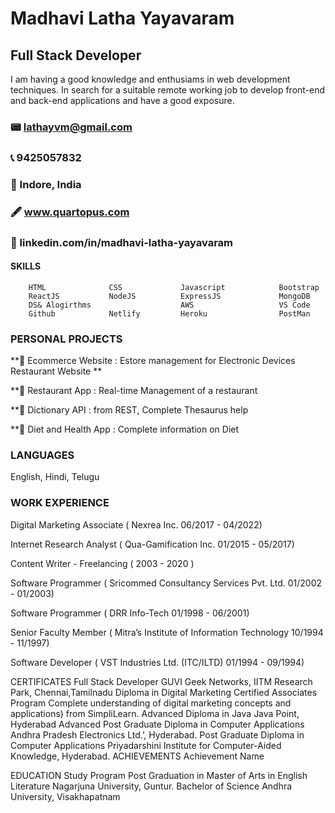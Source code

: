 #  Madhavi Latha Yayavaram #

## Full Stack Developer ## 

I am having a good knowledge and enthusiams in web development techniques. In search for a suitable remote working job to develop
front-end and back-end applications and have a good exposure.

###  📟  lathayvm@gmail.com   
###  📞 9425057832
###  📝  Indore, India        
###  🖋   www.quartopus.com    
### 🔖  linkedin.com/in/madhavi-latha-yayavaram 



#### SKILLS
        HTML              CSS             Javascript            Bootstrap
        ReactJS           NodeJS          ExpressJS             MongoDB
        DS& Alogirthms                    AWS                   VS Code
        Github            Netlify         Heroku                PostMan

### PERSONAL PROJECTS

**🛒  Ecommerce Website   : Estore management for Electronic Devices Restaurant Website **

**🥡  Restaurant App      : Real-time Management of a restaurant
        
**📙  Dictionary API      : from REST, Complete Thesaurus help
        
**🥘  Diet and Health App : Complete information on Diet


### LANGUAGES
English,       Hindi,        Telugu



### WORK EXPERIENCE

Digital Marketing Associate                 ( Nexrea Inc. 06/2017 - 04/2022)
                  
Internet Research Analyst                   ( Qua-Gamification Inc. 01/2015 - 05/2017)
                  
Content Writer - Freelancing                ( 2003 - 2020 )
                  
Software Programmer                         ( Sricommed Consultancy Services Pvt. Ltd.   01/2002 - 01/2003)

Software Programmer                         ( DRR Info-Tech   01/1998 - 06/2001)

Senior Faculty Member                       ( Mitra’s Institute of Information Technology   10/1994 - 11/1997)

Software Developer                          ( VST Industries Ltd. (ITC/ILTD)    01/1994 - 09/1994)



CERTIFICATES
Full Stack Developer
GUVI Geek Networks, IITM Research Park, Chennai,Tamilnadu Diploma in Digital Marketing Certified Associates
Program
Complete understanding of digital marketing concepts and
applications) from SimpliLearn. Advanced Diploma in Java
Java Point, Hyderabad
Advanced Post Graduate Diploma in Computer
Applications
Andhra Pradesh Electronics Ltd.’, Hyderabad. Post Graduate Diploma in Computer Applications
Priyadarshini Institute for Computer-Aided Knowledge, Hyderabad.
ACHIEVEMENTS
Achievement Name


EDUCATION
Study Program
Post Graduation in Master of Arts in English
Literature
Nagarjuna University, Guntur.
Bachelor of Science
Andhra University, Visakhapatnam
